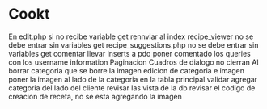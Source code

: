 # Cookt
En edit.php si no recibe variable get rennviar al index
recipe_viewer no se debe entrar sin variables get
recipe_suggestions.php no se debe entrar sin variables get
comentar
llevar inserts a pdo
poner comentado los queries con los username information
Paginacion
Cuadros de dialogo no cierran
Al borrar categoria que se borre la imagen
edicion de categoria e imagen
poner la imagen al lado de la categoria en la tabla principal
validar agregar categoria del lado del cliente
revisar las vista de la db
revisar el codigo de creacion de receta, no se esta agregando la imagen
